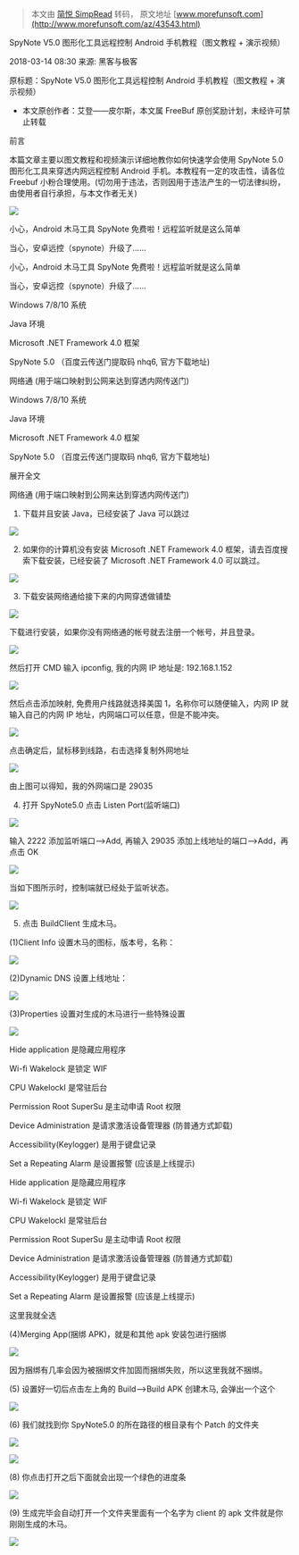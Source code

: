 > 本文由 [简悦 SimpRead](http://ksria.com/simpread/) 转码， 原文地址 [www.morefunsoft.com](http://www.morefunsoft.com/az/43543.html)

SpyNote V5.0 图形化工具远程控制 Android 手机教程（图文教程 + 演示视频）

2018-03-14 08:30 来源: 黑客与极客

原标题：SpyNote V5.0 图形化工具远程控制 Android 手机教程（图文教程 + 演示视频）

* 本文原创作者：艾登——皮尔斯，本文属 FreeBuf 原创奖励计划，未经许可禁止转载

前言

本篇文章主要以图文教程和视频演示详细地教你如何快速学会使用 SpyNote 5.0 图形化工具来穿透内网远程控制 Android 手机。本教程有一定的攻击性，请各位 Freebuf 小粉合理使用。(切勿用于违法，否则因用于违法产生的一切法律纠纷，由使用者自行承担，与本文作者无关)

![](http://www.morefunsoft.com/uploads/allimg/200112/060302aM_0.jpeg)

小心，Android 木马工具 SpyNote 免费啦！远程监听就是这么简单

当心，安卓远控（spynote）升级了……

小心，Android 木马工具 SpyNote 免费啦！远程监听就是这么简单

当心，安卓远控（spynote）升级了……

Windows 7/8/10 系统

Java 环境

Microsoft .NET Framework 4.0 框架

SpyNote 5.0 （百度云传送门提取码 nhq6, 官方下载地址)

网络通 (用于端口映射到公网来达到穿透内网传送门)

Windows 7/8/10 系统

Java 环境

Microsoft .NET Framework 4.0 框架

SpyNote 5.0 （百度云传送门提取码 nhq6, 官方下载地址)

展开全文

网络通 (用于端口映射到公网来达到穿透内网传送门)

1. 下载并且安装 Java，已经安装了 Java 可以跳过

![](http://www.morefunsoft.com/uploads/allimg/200112/06015X3G_0.jpeg)

2. 如果你的计算机没有安装 Microsoft .NET Framework 4.0 框架，请去百度搜索下载安装，已经安装了 Microsoft .NET Framework 4.0 可以跳过。

![](http://www.morefunsoft.com/uploads/allimg/200112/060214Y96_0.jpeg)

3. 下载安装网络通给接下来的内网穿透做铺垫

![](http://www.morefunsoft.com/uploads/allimg/200112/06023044J_0.jpeg)

下载进行安装，如果你没有网络通的帐号就去注册一个帐号，并且登录。

![](http://www.morefunsoft.com/uploads/allimg/200112/0602462093_0.jpeg)

然后打开 CMD 输入 ipconfig, 我的内网 IP 地址是: 192.168.1.152

![](http://www.morefunsoft.com/uploads/allimg/200112/060142P50_0.jpeg)

然后点击添加映射, 免费用户线路就选择美国 1，名称你可以随便输入，内网 IP 就输入自己的内网 IP 地址，内网端口可以任意，但是不能冲突。

![](http://www.morefunsoft.com/uploads/allimg/200112/06012A548_0.jpeg)

点击确定后，鼠标移到线路，右击选择复制外网地址

![](http://www.morefunsoft.com/uploads/allimg/200112/060110B60_0.jpeg)

由上图可以得知，我的外网端口是 29035

4. 打开 SpyNote5.0 点击 Listen Port(监听端口)

![](http://www.morefunsoft.com/uploads/allimg/200112/0600545T5_0.jpeg)

输入 2222 添加监听端口—>Add, 再输入 29035 添加上线地址的端口—>Add，再点击 OK

![](http://www.morefunsoft.com/uploads/allimg/200112/0600061011_0.jpeg)

当如下图所示时，控制端就已经处于监听状态。

![](http://www.morefunsoft.com/uploads/allimg/200112/0600223a3_0.jpeg)

5. 点击 BuildClient 生成木马。

(1)Client Info 设置木马的图标，版本号，名称：

![](http://www.morefunsoft.com/uploads/allimg/200112/06003TB7_0.jpeg)

(2)Dynamic DNS 设置上线地址：

![](http://www.morefunsoft.com/uploads/allimg/200112/055934E25_0.jpeg)

(3)Properties 设置对生成的木马进行一些特殊设置

![](http://www.morefunsoft.com/uploads/allimg/200112/0559505T8_0.jpeg)

Hide application 是隐藏应用程序

Wi-fi Wakelock 是锁定 WIF

CPU WakelockI 是常驻后台

Permission Root SuperSu 是主动申请 Root 权限

Device Administration 是请求激活设备管理器 (防普通方式卸载)

Accessibility(Keylogger) 是用于键盘记录

Set a Repeating Alarm 是设置报警 (应该是上线提示)

Hide application 是隐藏应用程序

Wi-fi Wakelock 是锁定 WIF

CPU WakelockI 是常驻后台

Permission Root SuperSu 是主动申请 Root 权限

Device Administration 是请求激活设备管理器 (防普通方式卸载)

Accessibility(Keylogger) 是用于键盘记录

Set a Repeating Alarm 是设置报警 (应该是上线提示)

这里我就全选

(4)Merging App(捆绑 APK)，就是和其他 apk 安装包进行捆绑

![](http://www.morefunsoft.com/uploads/allimg/200112/055T63W2_0.jpeg)

因为捆绑有几率会因为被捆绑文件加固而捆绑失败，所以这里我就不捆绑。

(5) 设置好一切后点击左上角的 Build—>Build APK 创建木马, 会弹出一个这个

![](http://www.morefunsoft.com/uploads/allimg/200112/055Z23D8_0.jpeg)

(6) 我们就找到你 SpyNote5.0 的所在路径的根目录有个 Patch 的文件夹

![](http://www.morefunsoft.com/uploads/allimg/200112/05591U062_0.jpeg)

![](http://www.morefunsoft.com/uploads/allimg/200112/055KR935_0.jpeg)

(8) 你点击打开之后下面就会出现一个绿色的进度条

![](http://www.morefunsoft.com/uploads/allimg/200112/055Q45191_0.jpeg)

(9) 生成完毕会自动打开一个文件夹里面有一个名字为 client 的 apk 文件就是你刚刚生成的木马。

![](http://www.morefunsoft.com/uploads/allimg/200112/055S05E5_0.jpeg)